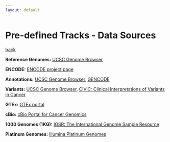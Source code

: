 ```yaml
---
layout: default
---
```


# Pre-defined Tracks - Data Sources

[back](./)

**Reference Genomes:** [UCSC Genome Browser](http://hgdownload.soe.ucsc.edu/downloads.html)

**ENCODE:** [ENCODE project page](https://www.encodeproject.org/)

**Annotations:** [UCSC Genome Browser](http://hgdownload.soe.ucsc.edu/downloads.html), [GENCODE](https://www.gencodegenes.org)

**Variants:** [UCSC Genome Browser](https://genome.ucsc.edu), [CIViC: Clinical Interpretations of Variants in Cancer](https://civicdb.org)

**GTEx:** [GTEx portal](https://www.gtexportal.org/home/)

**cBio:** [cBio Portal for Cancer Genomics](http://www.cbioportal.org/)

**1000 Genomes (1KG):** [IGSR: The International Genome Sample Resource](http://www.internationalgenome.org/ "Home")

**Platinum Genomes:** [Illumina Platinum Genomes](https://cloud.google.com/genomics/docs/public-datasets/illumina-platinum-genomes)
